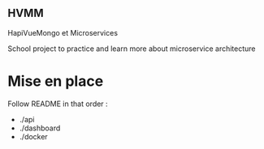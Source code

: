 ## HVMM
HapiVueMongo et Microservices

School project to practice and learn more about microservice architecture

# Mise en place

Follow README in that order :
- ./api
- ./dashboard
- ./docker
